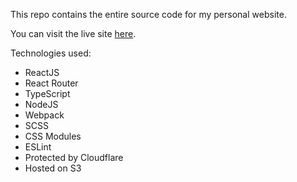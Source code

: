 This repo contains the entire source code for my personal website.

You can visit the live site [here](https://timstoddard.me).

Technologies used:
* ReactJS
* React Router
* TypeScript
* NodeJS
* Webpack
* SCSS
* CSS Modules
* ESLint
* Protected by Cloudflare
* Hosted on S3
